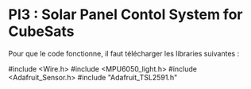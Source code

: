 # PI3 : Solar Panel Contol System for CubeSats
Pour que le code fonctionne, il faut télécharger les libraries suivantes : 

#include <Wire.h>
#include <MPU6050_light.h>
#include <Adafruit_Sensor.h>
#include "Adafruit_TSL2591.h"
